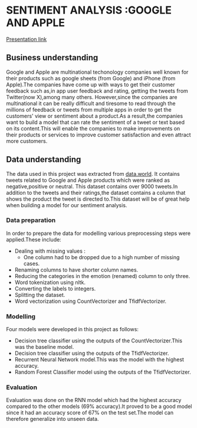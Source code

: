 # SENTIMENT ANALYSIS :GOOGLE AND APPLE
[Presentation link](https://docs.google.com/presentation/d/16Fm9dSCugHTrsbJ6nj0aO-Sj6K0x0z2g9UWyxks_eVI/edit?usp=sharing)
## Business understanding

Google and Apple are multinational techonology companies well known for their products such as google sheets (from Google) and iPhone (from Apple).The companies have come up with ways to get their customer feedback such as,in app user feedback and rating, getting the tweets from Twitter(now X),among many others. However,since the companies are multinational it can be really difficult and tiresome to read through the millions of feedback or tweets from multiple apps in order to get the customers' view or sentiment about a product.As a result,the companies want to build a model that can rate the sentiment of a tweet or text based on its content.This will enable the companies to make improvements on their products or services to improve customer satisfaction and even attract more customers.

## Data understanding

The data used in this project was extracted from [data.world](https://data.world/crowdflower/brands-and-product-emotions). It contains tweets related to Google and Apple products which were ranked as negative,positive or neutral. This dataset contains over 9000 tweets.In addition to the tweets and their ratings,the dataset contains a column that shows the product the tweet is directed to.This dataset will be of great help when building a model for our sentiment analysis.

### Data preparation

In order to prepare the data for modelling various preprocessing steps were applied.These include:
- Dealing with missing values : 
    - One column had to be dropped due to a high number of missing cases.
- Renaming columns to have shorter column names.
- Reducing the categories in the emotion (renamed) column to only three.
- Word tokenization using nltk.
- Converting the labels to integers.
- Splitting the dataset.
- Word vectorization using CountVectorizer and TfidfVectorizer.

### Modelling

Four models were developed in this project as follows:
- Decision tree classifier using the outputs of the CountVectorizer.This was the baseline model.
- Decision tree classifier using the outputs of the TfidfVectorizer.
- Recurrent Neural Network model.This was the model with the highest accuracy.
- Random Forest Classifier model using the outputs of the TfidfVectorizer.

### Evaluation

Evaluation was done on the RNN model which had the highest accuracy compared to the other models (69% accuracy).It proved to be a good model since it had an accuracy score of 67% on the test set.The model can therefore generalize into unseen data.